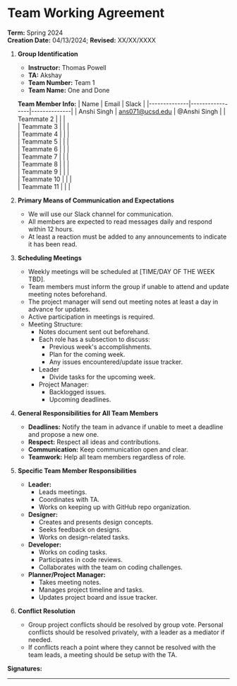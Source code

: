 # Team Working Agreement
**Term:** Spring 2024  
**Creation Date:** 04/13/2024; **Revised:** XX/XX/XXXX

1. **Group Identification**  
   - **Instructor:** Thomas Powell  
   - **TA:** Akshay  
   - **Team Number:** Team 1  
   - **Team Name:** One and Done

   **Team Member Info:**
   | Name         | Email           | Slack        |
   |--------------|-----------------|--------------|
   | Anshi Singh  | ans071@ucsd.edu | @Anshi Singh | 
   | Teammate 2   |                 |              |              
   | Teammate 3   |                 |              |               
   | Teammate 4   |                 |              |               
   | Teammate 5   |                 |              |               
   | Teammate 6   |                 |              |               
   | Teammate 7   |                 |              |               
   | Teammate 8   |                 |              |               
   | Teammate 9   |                 |              |               
   | Teammate 10  |                 |              |               
   | Teammate 11  |                 |              |               

2. **Primary Means of Communication and Expectations**  
   - We will use our Slack channel for communication.
   - All members are expected to read messages daily and respond within 12 hours.
   - At least a reaction must be added to any announcements to indicate it has been read.

3. **Scheduling Meetings**  
   - Weekly meetings will be scheduled at [TIME/DAY OF THE WEEK TBD].
   - Team members must inform the group if unable to attend and update meeting notes beforehand.
   - The project manager will send out meeting notes at least a day in advance for updates.
   - Active participation in meetings is required.
   - Meeting Structure:
     - Notes document sent out beforehand.
     - Each role has a subsection to discuss:
       - Previous week's accomplishments.
       - Plan for the coming week.
       - Any issues encountered/update issue tracker.
     - Leader
       - Divide tasks for the upcoming week.
     - Project Manager:
       - Backlogged issues.
       - Upcoming deadlines.

4. **General Responsibilities for All Team Members**  
   - **Deadlines:** Notify the team in advance if unable to meet a deadline and propose a new one.
   - **Respect:** Respect all ideas and contributions.
   - **Communication:** Keep communication open and clear.
   - **Teamwork:** Help all team members regardless of role.

5. **Specific Team Member Responsibilities**  
   - **Leader:**
     - Leads meetings.
     - Coordinates with TA.
     - Works on keeping up with GitHub repo organization.
   - **Designer:**
     - Creates and presents design concepts.
     - Seeks feedback on designs.
     - Works on design-related tasks.
   - **Developer:**
     - Works on coding tasks.
     - Participates in code reviews.
     - Collaborates with the team on coding challenges.
   - **Planner/Project Manager:**
     - Takes meeting notes.
     - Manages project timeline and tasks.
     - Updates project board and issue tracker.

6. **Conflict Resolution**  
   - Group project conflicts should be resolved by group vote. Personal conflicts should be resolved privately, with a leader as a mediator if needed.
   - If conflicts reach a point where they cannot be resolved with the team leads, a meeting should be setup with the TA.

**Signatures:**  

__________________
